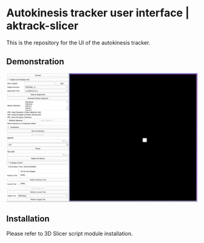 # Autokinesis tracker user interface | aktrack-slicer
This is the repository for the UI of the autokinesis tracker.

## Demonstration
![demo_5min_data](https://github.com/bingogome/aktrack-slicer/blob/main/demo_5min_data.gif)

## Installation
Please refer to 3D Slicer script module installation.
